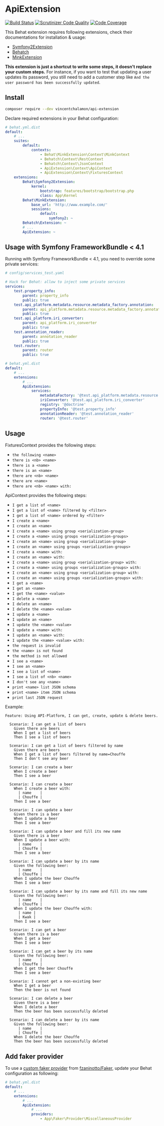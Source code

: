 # ApiExtension

[![Build Status](https://travis-ci.org/vincentchalamon/api-extension.svg?branch=master)](https://travis-ci.org/vincentchalamon/api-extension)
[![Scrutinizer Code Quality](https://scrutinizer-ci.com/g/vincentchalamon/api-extension/badges/quality-score.png?b=master)](https://scrutinizer-ci.com/g/vincentchalamon/api-extension/?branch=master)
[![Code Coverage](https://scrutinizer-ci.com/g/vincentchalamon/api-extension/badges/coverage.png?b=master)](https://scrutinizer-ci.com/g/vincentchalamon/api-extension/?branch=master)

This Behat extension requires following extensions, check their documentations for installation & usage:
* [Symfony2Extension](https://github.com/Behat/Symfony2Extension)
* [Behatch](https://github.com/Behatch/contexts)
* [MinkExtension](https://github.com/Behat/MinkExtension)

**This extension is just a shortcut to write some steps, it doesn't replace your custom steps.** For instance, if you
want to test that updating a user updates its password, you still need to add a customer step like
`And the user password has been successfully updated`.

## Install

```bash
composer require --dev vincentchalamon/api-extension
```

Declare required extensions in your Behat configuration:
```yaml
# behat.yml.dist
default:
    # ...
    suites:
        default:
            contexts:
                - Behat\MinkExtension\Context\MinkContext
                - Behatch\Context\RestContext
                - Behatch\Context\JsonContext
                - ApiExtension\Context\ApiContext
                - ApiExtension\Context\FixturesContext
    extensions:
        Behat\Symfony2Extension:
            kernel:
                bootstrap: features/bootstrap/bootstrap.php
                class: App\Kernel
        Behat\MinkExtension:
            base_url: 'http://www.example.com/'
            sessions:
                default:
                    symfony2: ~
        Behatch\Extension: ~
        # ...
        ApiExtension: ~
```

## Usage with Symfony FrameworkBundle < 4.1

Running with Symfony FrameworkBundle < 4.1, you need to override some private services:

```yaml
# config/services_test.yaml

# Hack for Behat: allow to inject some private services
services:
    test.property_info:
        parent: property_info
        public: true
    test.api_platform.metadata.resource.metadata_factory.annotation:
        parent: api_platform.metadata.resource.metadata_factory.annotation
        public: true
    test.api_platform.iri_converter:
        parent: api_platform.iri_converter
        public: true
    test.annotation_reader:
        parent: annotation_reader
        public: true
    test.router:
        parent: router
        public: true
```

```yaml
# behat.yml.dist
default:
    # ...
    extensions:
        # ...
        ApiExtension:
            services:
                metadataFactory: '@test.api_platform.metadata.resource.metadata_factory.annotation'
                iriConverter: '@test.api_platform.iri_converter'
                registry: '@doctrine'
                propertyInfo: '@test.property_info'
                annotationReader: '@test.annotation_reader'
                router: '@test.router'
```

## Usage

FixturesContext provides the following steps:
* `the following <name>`
* `there is <nb> <name>`
* `there is a <name>`
* `there is an <name>`
* `there are <nb> <name>`
* `there are <name>`
* `there are <nb> <name> with:`

ApiContext provides the following steps:
* `I get a list of <name>`
* `I get a list of <name> filtered by <filter>`
* `I get a list of <name> ordered by <filter>`
* `I create a <name>`
* `I create an <name>`
* `I create a <name> using group <serialization-group>`
* `I create a <name> using groups <serialization-groups>`
* `I create an <name> using group <serialization-group>`
* `I create an <name> using groups <serialization-groups>`
* `I create a <name> with:`
* `I create an <name> with:`
* `I create a <name> using group <serialization-group> with:`
* `I create a <name> using groups <serialization-groups> with:`
* `I create an <name> using group <serialization-group> with:`
* `I create an <name> using groups <serialization-groups> with:`
* `I get a <name>`
* `I get an <name>`
* `I get the <name> <value>`
* `I delete a <name>`
* `I delete an <name>`
* `I delete the <name> <value>`
* `I update a <name>`
* `I update an <name>`
* `I update the <name> <value>`
* `I update a <name> with:`
* `I update an <name> with:`
* `I update the <name> <value> with:`
* `the request is invalid`
* `the <name> is not found`
* `the method is not allowed`
* `I see a <name>`
* `I see an <name>`
* `I see a list of <name>`
* `I see a list of <nb> <name>`
* `I don't see any <name>`
* `print <name> list JSON schema`
* `print <name> item JSON schema`
* `print last JSON request`

Example:
```gherkin
Feature: Using API-Platform, I can get, create, update & delete beers.

  Scenario: I can get a list of beers
    Given there are beers
    When I get a list of beers
    Then I see a list of beers

  Scenario: I can get a list of beers filtered by name
    Given there are beers
    When I get a list of beers filtered by name=Chouffe
    Then I don't see any beer

  Scenario: I can create a beer
    When I create a beer
    Then I see a beer

  Scenario: I can create a beer
    When I create a beer with:
      | name    |
      | Chouffe |
    Then I see a beer

  Scenario: I can update a beer
    Given there is a beer
    When I update a beer
    Then I see a beer

  Scenario: I can update a beer and fill its new name
    Given there is a beer
    When I update a beer with:
      | name    |
      | Chouffe |
    Then I see a beer

  Scenario: I can update a beer by its name
    Given the following beer:
      | name    |
      | Chouffe |
    When I update the beer Chouffe
    Then I see a beer

  Scenario: I can update a beer by its name and fill its new name
    Given the following beer:
      | name    |
      | Chouffe |
    When I update the beer Chouffe with:
      | name |
      | Kwak |
    Then I see a beer

  Scenario: I can get a beer
    Given there is a beer
    When I get a beer
    Then I see a beer

  Scenario: I can get a beer by its name
    Given the following beer:
      | name    |
      | Chouffe |
    When I get the beer Chouffe
    Then I see a beer

  Scenario: I cannot get a non-existing beer
    When I get a beer
    Then the beer is not found

  Scenario: I can delete a beer
    Given there is a beer
    When I delete a beer
    Then the beer has been successfully deleted

  Scenario: I can delete a beer by its name
    Given the following beer:
      | name    |
      | Chouffe |
    When I delete the beer Chouffe
    Then the beer has been successfully deleted
```

## Add faker provider

To use a [custom faker provider](https://github.com/fzaninotto/Faker#faker-internals-understanding-providers) from
[fzaninotto/Faker](https://github.com/fzaninotto/Faker), update your Behat configuration as following:

```yaml
# behat.yml.dist
default:
    # ...
    extensions:
        # ...
        ApiExtension:
            # ...
            providers:
                - App\Faker\Provider\MiscellaneousProvider
```
